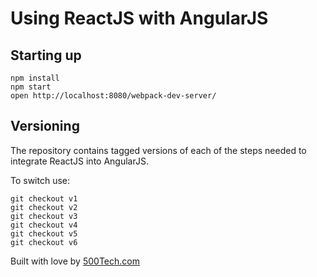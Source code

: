 Using ReactJS with AngularJS
============================

## Starting up

```
npm install
npm start
open http://localhost:8080/webpack-dev-server/
```

## Versioning

The repository contains tagged versions of each of the steps needed to integrate ReactJS into AngularJS.

To switch use:

```
git checkout v1
git checkout v2
git checkout v3
git checkout v4
git checkout v5
git checkout v6
```

Built with love by [500Tech.com](http://500tech.com)